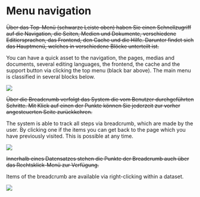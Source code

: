 # Menu navigation

~~Über das Top-Menü (schwarze Leiste oben) haben Sie einen Schnellzugriff auf die Navigation, die Seiten, Medien und Dokumente, verschiedene Editiersprachen, das Frontend, den Cache und die Hilfe. Darunter findet sich das Hauptmenü, welches in verschiedene Blöcke unterteilt ist.~~

You can have a quick asset to the navigation, the pages, medias and documents, several editing languages, the frontend, the cache and the support button via clicking the top menu (black bar above). The main menu is classified in several blocks below.

![](bild6.png)

~~Über die Breadcrumb verfolgt das System die vom Benutzer durchgeführten Schritte. Mit Klick auf einen der Punkte können Sie jederzeit zur vorher angesteuerten Seite zurückkehren.~~

The system is able to track all steps via breadcrumb, which are made by the user. By clicking one if the items you can get back to the page which you have previously visited. This is possible at any time.

![](bild7.png)

~~Innerhalb eines Datensatzes stehen die Punkte der Breadcrumb auch über das Rechtsklick-Menü zur Verfügung.~~

Items of the breadcrumb are available via right-clicking within a dataset. 

![](bild8.png)